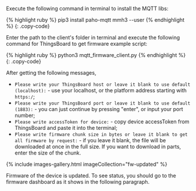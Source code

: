 Execute the following command in terminal to install the MQTT libs:

{% highlight ruby %}
pip3 install paho-mqtt mmh3 --user
{% endhighlight %}
{: .copy-code}

Enter the path to the client's folder in terminal and execute the following command for ThingsBoard
to get firmware example script:

{% highlight ruby %}
python3 mqtt_firmware_client.py 
{% endhighlight %}
{: .copy-code}

After getting the following messages, 
- `Please write your ThingsBoard host or leave it blank to use default (localhost):` - use your localhost, or the platform address starting with `https:/`;
- `Please write your ThingsBoard port or leave it blank to use default (1883):` - you can just continue by pressing "enter", or 
input your port number;
- `Please write accessToken for device:` - copy device accessToken from ThingsBoard and paste it into the terminal;
- `Please write firmware chunk size in bytes or leave it blank to get all firmware by request:` - if you leave it blank, the file will be downloaded at once
in the full size. If you want to download in parts, enter the size of the chunk.

{% include images-gallery.html imageCollection="fw-updated" %}

Firmware of the device is updated. To see status, you should go to the firmware dashboard as it shows in the following paragraph.

